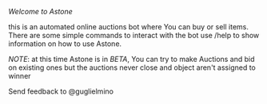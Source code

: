 *Welcome to Astone*

this is an automated online auctions bot where You can buy or sell items.
There are some simple commands to interact with the bot
use /help to show information on how to use Astone.

*NOTE*: at this time Astone is in _BETA_, You can try to make Auctions and bid on existing
ones but the auctions never close and object aren't assigned to winner

Send feedback to @guglielmino
